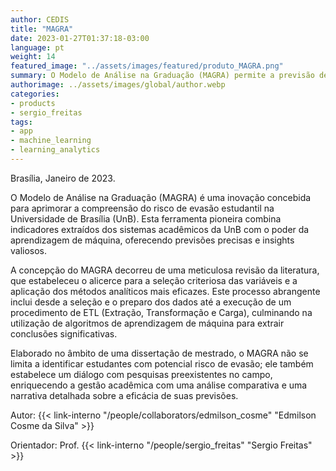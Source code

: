 ```yaml
---
author: CEDIS
title: "MAGRA"
date: 2023-01-27T01:37:18-03:00
language: pt
weight: 14
featured_image: "../assets/images/featured/produto_MAGRA.png"
summary: O Modelo de Análise na Graduação (MAGRA) permite a previsão de evasão em cursos de graduação presencial.
authorimage: ../assets/images/global/author.webp
categories:
- products
- sergio_freitas
tags: 
- app
- machine_learning
- learning_analytics
---
```

Brasília, Janeiro de 2023.

O Modelo de Análise na Graduação (MAGRA) é uma inovação concebida para aprimorar a compreensão do risco de evasão estudantil na Universidade de Brasília (UnB). Esta ferramenta pioneira combina indicadores extraídos dos sistemas acadêmicos da UnB com o poder da aprendizagem de máquina, oferecendo previsões precisas e insights valiosos.

A concepção do MAGRA decorreu de uma meticulosa revisão da literatura, que estabeleceu o alicerce para a seleção criteriosa das variáveis e a aplicação dos métodos analíticos mais eficazes. Este processo abrangente inclui desde a seleção e o preparo dos dados até a execução de um procedimento de ETL (Extração, Transformação e Carga), culminando na utilização de algoritmos de aprendizagem de máquina para extrair conclusões significativas.

Elaborado no âmbito de uma dissertação de mestrado, o MAGRA não se limita a identificar estudantes com potencial risco de evasão; ele também estabelece um diálogo com pesquisas preexistentes no campo, enriquecendo a gestão acadêmica com uma análise comparativa e uma narrativa detalhada sobre a eficácia de suas previsões.

Autor: {{< link-interno "/people/collaborators/edmilson_cosme" "Edmilson Cosme da Silva" >}}

Orientador: Prof. {{< link-interno "/people/sergio_freitas" "Sergio Freitas" >}}
